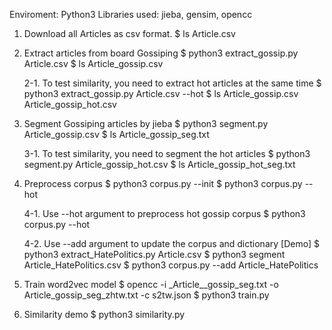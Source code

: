 Enviroment: Python3
Libraries used: jieba, gensim, opencc

1. Download all Articles as csv format.
$ ls Article.csv

2. Extract articles from board Gossiping
$ python3 extract_gossip.py Article.csv
$ ls Article_gossip.csv

	2-1. To test similarity, you need to extract hot articles at the same time
	$ python3 extract_gossip.py Article.csv --hot
	$ ls Article_gossip.csv Article_gossip_hot.csv

3. Segment Gossiping articles by jieba
$ python3 segment.py Article_gossip.csv
$ ls Article_gossip_seg.txt

	3-1. To test similarity, you need to segment the hot articles
	$ python3 segment.py Article_gossip_hot.csv
	$ ls Article_gossip_hot_seg.txt

4. Preprocess corpus
$ python3 corpus.py --init
$ python3 corpus.py --hot

	4-1. Use --hot argument to preprocess hot gossip corpus
	$ python3 corpus.py --hot

	4-2. Use --add argument to update the corpus and dictionary
	[Demo]
	$ python3 extract_HatePolitics.py Article.csv
	$ python3 segment Article_HatePolitics.csv
	$ python3 corpus.py --add Article_HatePolitics

5. Train word2vec model
$ opencc -i _Article__gossip_seg.txt -o Article_gossip_seg_zhtw.txt -c s2tw.json
$ python3 train.py

6. Similarity demo
$ python3 similarity.py
